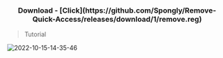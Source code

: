 <h3 align="center">Download - [Click](https://github.com/Spongly/Remove-Quick-Access/releases/download/1/remove.reg)</h3>

> Tutorial

![2022-10-15-14-35-46](https://user-images.githubusercontent.com/98797514/195978145-7515a382-d5ef-402a-b284-915c44b6d7c1.gif)
